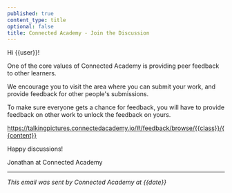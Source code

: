 ```yaml
---
published: true
content_type: title
optional: false
title: Connected Academy - Join the Discussion
---
```

Hi {{user}}!

One of the core values of Connected Academy is providing peer feedback to other learners.

We encourage you to visit the area where you can submit your work, and provide feedback for other people's submissions.

To make sure everyone gets a chance for feedback, you will have to provide feedback on other work to unlock the feedback on yours.

https://talkingpictures.connectedacademy.io/#/feedback/browse/{{class}}/{{content}}

Happy discussions!

Jonathan at Connected Academy

----
_This email was sent by Connected Academy at {{date}}_
